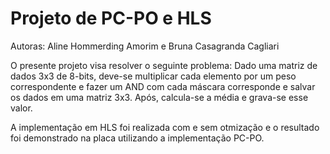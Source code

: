 # Projeto de PC-PO e HLS
Autoras: Aline Hommerding Amorim e Bruna Casagranda Cagliari

O presente projeto visa resolver o seguinte problema: Dado	uma matriz	de	dados	3x3	de	8-bits,	deve-se	multiplicar cada elemento por	um	peso	
correspondente	e	fazer	um	AND	com	cada máscara	corresponde	e	salvar os	dados	em uma matriz	3x3.	Após,	calcula-se	a	média	e	grava-se esse
valor.	

A implementação em HLS foi realizada com e sem otmização e o resultado foi demonstrado na placa utilizando a implementação PC-PO.

